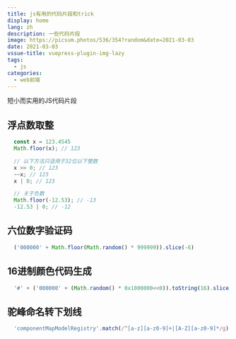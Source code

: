 ```yaml
---
title: js有用的代码片段和trick
display: home
lang: zh
description: 一些代码片段
image: https://picsum.photos/536/354?random&date=2021-03-03
date: 2021-03-03
vssue-title: vuepress-plugin-img-lazy
tags:
  - js
categories:
  - web前端
---
```


短小而实用的JS代码片段

<!-- more -->

## 浮点数取整
```js
  const x = 123.4545
  Math.floor(x); // 123

  // 以下方法只适用于32位以下整数
  x >> 0; // 123
  ~~x; // 123
  x | 0; // 123

  // 关于负数
  Math.floor(-12.53); // -13
  -12.53 | 0; // -12
```

## 六位数字验证码
```js
  ('000000' + Math.floor(Math.random() * 999999)).slice(-6)
```

## 16进制颜色代码生成
```js
  '#' + ('000000' + (Math.random() * 0x1000000<<0)).toString(16).slice(-6)
```

## 驼峰命名转下划线
```js
  'componentMapModelRegistry'.match(/^[a-z][a-z0-9]+|[A-Z][a-z0-9]*/g).join('_').toLowerCase();
```